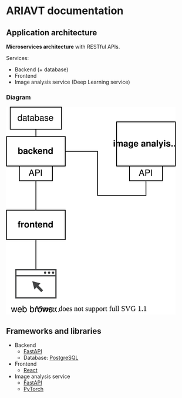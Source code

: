 # ARIAVT documentation

## Application architecture

**Microservices architecture** with RESTful APIs.

Services:
  * Backend (+ database)
  * Frontend
  * Image analysis service (Deep Learning service)

### Diagram

![Architecture diagram](images/architecture.svg)



## Frameworks and libraries

  * Backend
    - [FastAPI](https://fastapi.tiangolo.com/)
    - Database: [PostgreSQL](https://www.postgresql.org/)
  * Frontend
    - [React](https://reactjs.org/)
  * Image analysis service
    - [FastAPI](https://fastapi.tiangolo.com/)
    - [PyTorch](https://pytorch.org/)




